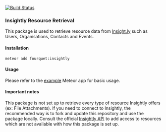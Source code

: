 [![Build Status](https://travis-ci.org/fourquet/meteor-package-insightly.svg)](https://travis-ci.org/fourquet/meteor-package-insightly)

### Insightly Resource Retrieval

This package is used to retrieve resource data from [Insight.ly](http://Insightly.com) such as Users, Organisations, Contacts and Events.

#### Installation
`meteor add fourquet:insightly `

#### Usage
Please refer to the [example](https://github.com/fourquet/meteor-package-insightly) Meteor app for basic usage.

#### Important notes
This package is not set up to retrieve every type of resource Insightly offers (ex: File Attachments). If you need to connect to Insightly, the recommended way is to fork and update this repository and use the package locally. Consult the official [Insightly API](https://api.insight.ly/v2/Help) to add  access to resources which are not available with how this package is set up.

